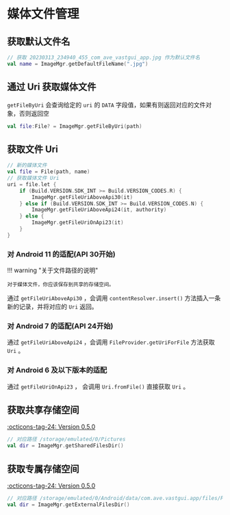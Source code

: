 # 媒体文件管理

## 获取默认文件名

```kotlin
// 获取 20230313_234940_455_com_ave_vastgui_app.jpg 作为默认文件名
val name = ImageMgr.getDefaultFileName(".jpg")
```

## 通过 Uri 获取媒体文件

`getFileByUri` 会查询给定的 `uri` 的 `DATA` 字段值，如果有则返回对应的文件对象，否则返回空

```kotlin
val file:File? = ImageMgr.getFileByUri(path)
```

## 获取文件 Uri

```kotlin
// 新的媒体文件
val file = File(path, name)
// 获取媒体文件 Uri
uri = file.let {
    if (Build.VERSION.SDK_INT >= Build.VERSION_CODES.R) {
        ImageMgr.getFileUriAboveApi30(it)
    } else if (Build.VERSION.SDK_INT >= Build.VERSION_CODES.N) {
        ImageMgr.getFileUriAboveApi24(it, authority)
    } else {
        ImageMgr.getFileUriOnApi23(it)
    }
}
```

### 对 Android 11 的适配(API 30开始)

!!! warning "关于文件路径的说明"

    对于媒体文件，你应该保存到共享的存储空间。

通过 `getFileUriAboveApi30` ，会调用 `contentResolver.insert()` 方法插入一条新的记录，并将对应的 `Uri` 返回。

### 对 Android 7 的适配(API 24开始)

通过 `getFileUriAboveApi24` ，会调用 `FileProvider.getUriForFile` 方法获取 `Uri` 。

### 对 Android 6 及以下版本的适配

通过 `getFileUriOnApi23` ， 会调用 `Uri.fromFile()` 直接获取 `Uri` 。

## 获取共享存储空间

[:octicons-tag-24: Version 0.5.0](https://ave.entropy2020.cn/version/tools/#050)

```kotlin
// 对应路径 /storage/emulated/0/Pictures
val dir = ImageMgr.getSharedFilesDir()
```

## 获取专属存储空间

[:octicons-tag-24: Version 0.5.0](https://ave.entropy2020.cn/version/tools/#050)

```kotlin
// 对应路径 /storage/emulated/0/Android/data/com.ave.vastgui.app/files/Pictures
val dir = ImageMgr.getExternalFilesDir()
```